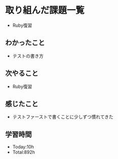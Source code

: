 # 取り組んだ課題一覧
- Ruby復習
## わかったこと
- テストの書き方
## 次やること
- Ruby復習
## 感じたこと
- テストファーストで書くことに少しずつ慣れてきた
## 学習時間
- Today:10h
- Total:892h
